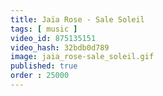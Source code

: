 ```yaml
---
title: Jaïa Rose - Sale Soleil
tags: [ music ]
video_id: 875135151
video_hash: 32bdb0d789
image: jaia_rose-sale_soleil.gif
published: true
order : 25000
---
```

